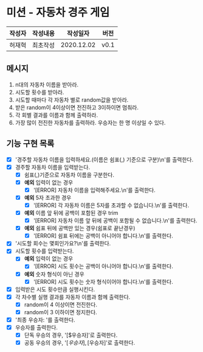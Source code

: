 # 미션 - 자동차 경주 게임

|작성자|작성내용|작성일자|버전|
|-----|------|-------|-----|
|허재혁|최초작성|2020.12.02|v0.1|

## 메시지
1. n대의 자동차 이름을 받아라.
1. 시도할 횟수를 받아라.
1. 시도할 때마다 각 자동차 별로 random값을 받아라.
1. 받은 random이 4이상이면 전진하고 3이하이면 멈춰라.
1. 각 회별 결과를 이름과 함께 출력하라.
1. 가장 많이 전진한 자동차를 출력하라. 우승자는 한 명 이상일 수 있다.

## 기능 구현 목록
- [X] '경주할 자동차 이름을 입력하세요.(이름은 쉼표(,) 기준으로 구분)\n'를 출력한다.
- [X] 경주할 자동차 이름을 입력받는다.
    - [X] 쉼표(,)기준으로 자동차 이름을 구분한다.
    - [X] **예외** 입력이 없는 경우
        - [X] '[ERROR] 자동차 이름을 입력해주세요.\n'를 출력한다.
    - [X] **예외** 5자 초과한 경우
        - [X] '[ERROR] 각 자동차 이름은 5자를 초과할 수 없습니다.\n'를 출력한다.
    - [X] **예외** 이름 앞 뒤에 공백이 포함된 경우 trim
        - [X] '[ERROR] 자동차 이름 앞 뒤에 공백이 포함될 수 없습니다.\n'를 출력한다.
    - [X] **예외** 쉼표 뒤에 공백만 있는 경우(쉼표로 끝난경우)
        - [X] '[ERROR] 쉼표 뒤에는 공백이 아니어야 합니다.\n'를 출력한다.
- [X] '시도할 회수는 몇회인가요?\n'를 출력한다.
- [X] 시도할 횟수를 입력받는다.
    - [X] **예외** 입력이 없는 경우
        - [X] '[ERROR] 시도 횟수는 공백이 아니어야 합니다.\n'를 출력한다.
    - [X] **예외** 숫자 형식이 아닌 경우
        - [X] '[ERROR] 시도 횟수는 숫자 형식이어야 합니다.\n'를 출력한다.
- [X] 입력받은 시도 횟수만큼 실행시킨다.
- [X] 각 차수별 실행 결과를 자동차 이름과 함께 출력한다.
    - [X] random이 4 이상이면 전진한다.
    - [X] random이 3 이하이면 정지한다.
- [X] '최종 우승자: '를 출력한다.
- [X] 우승자를 출력한다.
    - [X] 단독 우승의 경우, '[$우승자]'로 출력한다.
    - [X] 공동 우승의 경우, '[$우승자], [$우승자]'로 출력한다.